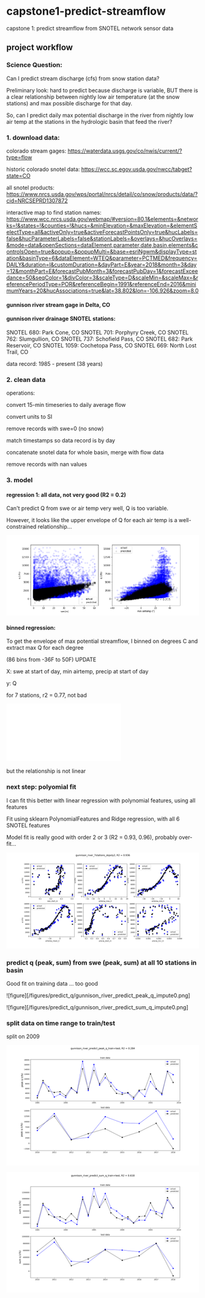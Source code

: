 # capstone1-predict-streamflow
capstone 1: predict streamflow from SNOTEL network sensor data

## project workflow

### Science Question:

Can I predict stream discharge (cfs) from snow station data?

Preliminary look: hard to predict because discharge is variable, BUT there is a clear relationship between nightly low air temperature (at the snow stations) and max possible discharge for that day.

So, can I predict daily max potential discharge in the river from nightly low air temp at the stations in the hydrologic basin that feed the river?

### 1. download data:
colorado stream gages: https://waterdata.usgs.gov/co/nwis/current/?type=flow

historic colorado snotel data: https://wcc.sc.egov.usda.gov/nwcc/tabget?state=CO

all snotel products: https://www.nrcs.usda.gov/wps/portal/nrcs/detail/co/snow/products/data/?cid=NRCSEPRD1307872

interactive map to find station names:
https://www.wcc.nrcs.usda.gov/webmap/#version=80.1&elements=&networks=!&states=!&counties=!&hucs=&minElevation=&maxElevation=&elementSelectType=all&activeOnly=true&activeForecastPointsOnly=true&hucLabels=false&hucParameterLabels=false&stationLabels=&overlays=&hucOverlays=&mode=data&openSections=dataElement,parameter,date,basin,elements&controlsOpen=true&popup=&popupMulti=&base=esriNgwm&displayType=station&basinType=6&dataElement=WTEQ&parameter=PCTMED&frequency=DAILY&duration=I&customDuration=&dayPart=E&year=2018&month=3&day=12&monthPart=E&forecastPubMonth=3&forecastPubDay=1&forecastExceedance=50&seqColor=1&divColor=3&scaleType=D&scaleMin=&scaleMax=&referencePeriodType=POR&referenceBegin=1991&referenceEnd=2016&minimumYears=20&hucAssociations=true&lat=38.802&lon=-106.926&zoom=8.0


#### gunnison river stream gage in Delta, CO
#### gunnison river drainage SNOTEL stations:
SNOTEL 680: Park Cone, CO
SNOTEL 701: Porphyry Creek, CO
SNOTEL 762: Slumgullion, CO
SNOTEL 737: Schofield Pass, CO
SNOTEL 682: Park Reservoir, CO
SNOTEL 1059: Cochetopa Pass, CO
SNOTEL 669: North Lost Trail, CO

data record: 1985 - present (38 years)

### 2. clean data
operations:

convert 15-min timeseries to daily average flow

convert units to SI

remove records with swe=0 (no snow)

match timestamps so data record is by day

concatenate snotel data for whole basin, merge with flow data

remove records with nan values

### 3. model
#### regression 1: all data, not very good (R2 = 0.2)
Can't predict Q from swe or air temp very well, Q is too variable.

However, it looks like the upper envelope of Q for each air temp is a well-constrained relationship...

![figure](/figures/gunnison_river_7stations_nobins.png)

#### binned regression:

To get the envelope of max potential streamflow, I binned on degrees C and extract max Q for each degree

(86 bins from -36F to 50F) UPDATE

X: swe at start of day, min airtemp, precip at start of day

y: Q

for 7 stations, r2 = 0.77, not bad

![figure](/figures/gunnison_river_7stations_precip.pdf)

but the relationship is not linear

### next step: polyomial fit

I can fit this better with linear regression with polynomial features, using all features

Fit using sklearn PolynomialFeatures and Ridge regression, with all 6 SNOTEL features

Model fit is really good with order 2 or 3 (R2 = 0.93, 0.96), probably over-fit...

![figure](/figures/poly_models_all_snotel/gunnison_river_7stations_skpoly2.png)

### predict q (peak, sum) from swe (peak, sum) at all 10 stations in basin

Good fit on training data ... too good

![figure][/figures/predict_q/gunnison_river_predict_peak_q_impute0.png]

![figure][/figures/predict_q/gunnison_river_predict_sum_q_impute0.png]

### split data on time range to train/test
split on 2009

![figure](figures/predict_q_traintest/gunnison_river_predict_peak_q_train+test_10st_alpha5000.png)

![figure](figures/predict_q_traintest/gunnison_river_predict_sum_q_train+test_10st_alpha5000.png) 
